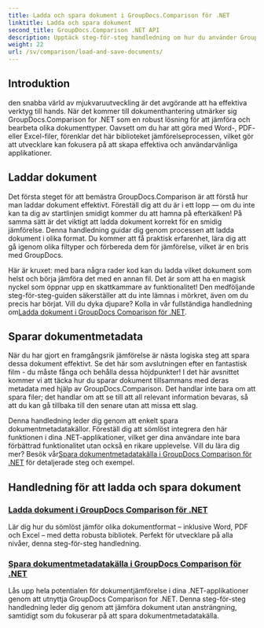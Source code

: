 ```yaml
---
title: Ladda och spara dokument i GroupDocs.Comparison för .NET
linktitle: Ladda och spara dokument
second_title: GroupDocs.Comparison .NET API
description: Upptäck steg-för-steg handledning om hur du använder GroupDocs.Comparison för .NET för att ladda och spara dokument effektivt. Perfekt för utvecklare som vill effektivisera dokumentjämförelser.
weight: 22
url: /sv/comparison/load-and-save-documents/
---
```

## Introduktion

den snabba värld av mjukvaruutveckling är det avgörande att ha effektiva verktyg till hands. När det kommer till dokumenthantering utmärker sig GroupDocs.Comparison for .NET som en robust lösning för att jämföra och bearbeta olika dokumenttyper. Oavsett om du har att göra med Word-, PDF- eller Excel-filer, förenklar det här biblioteket jämförelseprocessen, vilket gör att utvecklare kan fokusera på att skapa effektiva och användarvänliga applikationer.

## Laddar dokument

Det första steget för att bemästra GroupDocs.Comparison är att förstå hur man laddar dokument effektivt. Föreställ dig att du är i ett lopp — om du inte kan ta dig av startlinjen smidigt kommer du att hamna på efterkälken! På samma sätt är det viktigt att ladda dokument korrekt för en smidig jämförelse. Denna handledning guidar dig genom processen att ladda dokument i olika format. Du kommer att få praktisk erfarenhet, lära dig att gå igenom olika filtyper och förbereda dem för jämförelse, vilket är en bris med GroupDocs.

Här är kruxet: med bara några rader kod kan du ladda vilket dokument som helst och börja jämföra det med en annan fil. Det är som att ha en magisk nyckel som öppnar upp en skattkammare av funktionalitet! Den medföljande steg-för-steg-guiden säkerställer att du inte lämnas i mörkret, även om du precis har börjat. Vill du dyka djupare? Kolla in vår fullständiga handledning om[Ladda dokument i GroupDocs Comparison för .NET](./load-documents/).

## Sparar dokumentmetadata

När du har gjort en framgångsrik jämförelse är nästa logiska steg att spara dessa dokument effektivt. Se det här som avslutningen efter en fantastisk film - du måste fånga och behålla dessa höjdpunkter! I det här avsnittet kommer vi att täcka hur du sparar dokument tillsammans med deras metadata med hjälp av GroupDocs.Comparison. Det handlar inte bara om att spara filer; det handlar om att se till att all relevant information bevaras, så att du kan gå tillbaka till den senare utan att missa ett slag.

Denna handledning leder dig genom att enkelt spara dokumentmetadatakällor. Föreställ dig att sömlöst integrera den här funktionen i dina .NET-applikationer, vilket ger dina användare inte bara förbättrad funktionalitet utan också en rikare upplevelse. Vill du lära dig mer? Besök vår[Spara dokumentmetadatakälla i GroupDocs Comparison för .NET](./save-documents-metadata-source/) för detaljerade steg och exempel.

## Handledning för att ladda och spara dokument
### [Ladda dokument i GroupDocs Comparison för .NET](./load-documents/)
Lär dig hur du sömlöst jämför olika dokumentformat – inklusive Word, PDF och Excel – med detta robusta bibliotek. Perfekt för utvecklare på alla nivåer, denna steg-för-steg handledning.
### [Spara dokumentmetadatakälla i GroupDocs Comparison för .NET](./save-documents-metadata-source/)
Lås upp hela potentialen för dokumentjämförelse i dina .NET-applikationer genom att utnyttja GroupDocs Comparison for .NET. Denna steg-för-steg handledning leder dig genom att jämföra dokument utan ansträngning, samtidigt som du fokuserar på att spara dokumentmetadatakälla.